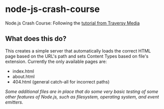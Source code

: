 # node-js-crash-course

Node.js Crash Course: Following the [tutorial from Traversy Media](https://www.youtube.com/watch?v=fBNz5xF-Kx4)

## What does this do?

This creates a simple server that automatically loads the correct HTML page based on the URL's path and sets Content Types based on file's extension. Currently the only available pages are:
- index.html
- about.html
- 404.html (general catch-all for incorrect paths)

*Some additional files are in place that do some very basic testing of some other features of Node.js, such as filesystem, operating system, and event emitters.*

